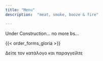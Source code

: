 ```yaml
---
title: "Menu"
description:  "meat, smoke, booze & fire"

---
```

Under Construction... no more bs...
<!-- {{< order_forms_app_iframe >}} -->
{{< order_forms_gloria >}} 
<!-- If you would like to customize the button, remove or change the "class" attribute inside the <span> tag --> 
<span class="glf-button" data-glf-cuid="583fc194-8298-4308-8c94-b239ddf29f17" data-glf-ruid="f6a81c33-b2df-4d9d-9f0d-867c977865fb" > Δείτε τον κατάλογο και παραγγείλτε</span> 
<script src="https://www.fbgcdn.com/embedder/js/ewm2.js" defer async ></script>
